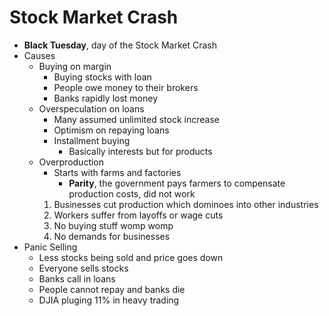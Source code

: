 # Stock Market Crash
- **Black Tuesday**, day of the Stock Market Crash
- Causes
    - Buying on margin
        - Buying stocks with loan
        - People owe money to their brokers
        - Banks rapidly lost money
    - Overspeculation on loans
        - Many assumed unlimited stock increase
        - Optimism on repaying loans
        - Installment buying
            - Basically interests but for products
    - Overproduction
        - Starts with farms and factories
            - **Parity**, the government pays farmers to compensate production costs, did not work
        1. Businesses cut production which dominoes into other industries
        3. Workers suffer from layoffs or wage cuts
        4. No buying stuff womp womp
        5. No demands for businesses
- Panic Selling
    - Less stocks being sold and price goes down
    - Everyone sells stocks
    - Banks call in loans
    - People cannot repay and banks die
    - DJIA pluging 11% in heavy trading
